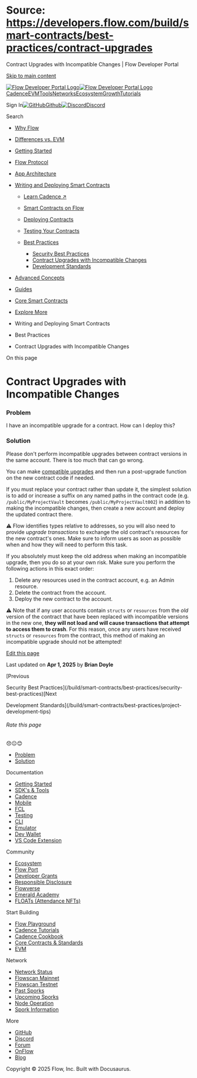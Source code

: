 # Source: https://developers.flow.com/build/smart-contracts/best-practices/contract-upgrades

Contract Upgrades with Incompatible Changes | Flow Developer Portal



[Skip to main content](#__docusaurus_skipToContent_fallback)

[![Flow Developer Portal Logo](/img/flow-docs-logo-dark.png)![Flow Developer Portal Logo](/img/flow-docs-logo-light.png)](/)[Cadence](/build/flow)[EVM](/evm/about)[Tools](/tools/clients)[Networks](/networks/flow-networks)[Ecosystem](/ecosystem)[Growth](/growth)[Tutorials](/tutorials)

Sign In[![GitHub]()Github](https://github.com/onflow)[![Discord]()Discord](https://discord.gg/flow)

Search

* [Why Flow](/build/flow)
* [Differences vs. EVM](/build/differences-vs-evm)
* [Getting Started](/build/getting-started/contract-interaction)
* [Flow Protocol](/build/basics/network-architecture)
* [App Architecture](/build/app-architecture)
* [Writing and Deploying Smart Contracts](/build/learn-cadence)

  + [Learn Cadence ↗️](/build/learn-cadence)
  + [Smart Contracts on Flow](/build/smart-contracts/overview)
  + [Deploying Contracts](/build/smart-contracts/deploying)
  + [Testing Your Contracts](/build/smart-contracts/testing)
  + [Best Practices](/build/smart-contracts/best-practices/security-best-practices)

    - [Security Best Practices](/build/smart-contracts/best-practices/security-best-practices)
    - [Contract Upgrades with Incompatible Changes](/build/smart-contracts/best-practices/contract-upgrades)
    - [Development Standards](/build/smart-contracts/best-practices/project-development-tips)
* [Advanced Concepts](/build/advanced-concepts/account-abstraction)
* [Guides](/build/guides/account-linking)
* [Core Smart Contracts](/build/core-contracts)
* [Explore More](/build/explore-more)

* Writing and Deploying Smart Contracts
* Best Practices
* Contract Upgrades with Incompatible Changes

On this page

# Contract Upgrades with Incompatible Changes

### Problem[​](#problem "Direct link to Problem")

I have an incompatible upgrade for a contract. How can I deploy this?

### Solution[​](#solution "Direct link to Solution")

Please don't perform incompatible upgrades between contract versions in the same account.
There is too much that can go wrong.

You can make [compatible upgrades](https://cadence-lang.org/docs/language/contract-updatability) and then run a post-upgrade function on the new contract code if needed.

If you must replace your contract rather than update it,
the simplest solution is to add or increase a suffix on any named paths in the contract code
(e.g. `/public/MyProjectVault` becomes `/public/MyProjectVault002`) in addition to making the incompatible changes,
then create a new account and deploy the updated contract there.

⚠️ Flow identifies types relative to addresses, so you will also need to provide *upgrade transactions* to exchange the old contract's resources for the new contract's ones. Make sure to inform users as soon as possible when and how they will need to perform this task.

If you absolutely must keep the old address when making an incompatible upgrade, then you do so at your own risk. Make sure you perform the following actions in this exact order:

1. Delete any resources used in the contract account, e.g. an Admin resource.
2. Delete the contract from the account.
3. Deploy the new contract to the account.

⚠️ Note that if any user accounts contain `structs` or `resources` from the *old* version of the contract that have been replaced with incompatible versions in the new one, **they will not load and will cause transactions that attempt to access them to crash**. For this reason, once any users have received `structs` or `resources` from the contract, this method of making an incompatible upgrade should not be attempted!

[Edit this page](https://github.com/onflow/docs/tree/main/docs/build/smart-contracts/best-practices/contract-upgrades.md)

Last updated on **Apr 1, 2025** by **Brian Doyle**

[Previous

Security Best Practices](/build/smart-contracts/best-practices/security-best-practices)[Next

Development Standards](/build/smart-contracts/best-practices/project-development-tips)

###### Rate this page

😞😐😊

* [Problem](#problem)
* [Solution](#solution)

Documentation

* [Getting Started](/build/getting-started/contract-interaction)
* [SDK's & Tools](/tools)
* [Cadence](https://cadence-lang.org/docs/)
* [Mobile](/build/guides/mobile/overview)
* [FCL](/tools/clients/fcl-js)
* [Testing](/build/smart-contracts/testing)
* [CLI](/tools/flow-cli)
* [Emulator](/tools/emulator)
* [Dev Wallet](https://github.com/onflow/fcl-dev-wallet)
* [VS Code Extension](/tools/vscode-extension)

Community

* [Ecosystem](/ecosystem)
* [Flow Port](https://port.onflow.org/)
* [Developer Grants](https://github.com/onflow/developer-grants)
* [Responsible Disclosure](https://flow.com/flow-responsible-disclosure)
* [Flowverse](https://www.flowverse.co/)
* [Emerald Academy](https://academy.ecdao.org/)
* [FLOATs (Attendance NFTs)](https://floats.city/)

Start Building

* [Flow Playground](https://play.flow.com/)
* [Cadence Tutorials](https://cadence-lang.org/docs/tutorial/first-steps)
* [Cadence Cookbook](https://open-cadence.onflow.org)
* [Core Contracts & Standards](/build/core-contracts)
* [EVM](/evm/about)

Network

* [Network Status](https://status.onflow.org/)
* [Flowscan Mainnet](https://flowscan.io/)
* [Flowscan Testnet](https://testnet.flowscan.io/)
* [Past Sporks](/networks/node-ops/node-operation/past-sporks)
* [Upcoming Sporks](/networks/node-ops/node-operation/upcoming-sporks)
* [Node Operation](/networks/node-ops)
* [Spork Information](/networks/node-ops/node-operation/spork)

More

* [GitHub](https://github.com/onflow)
* [Discord](https://discord.gg/flow)
* [Forum](https://forum.onflow.org/)
* [OnFlow](https://onflow.org/)
* [Blog](https://flow.com/blog)

Copyright © 2025 Flow, Inc. Built with Docusaurus.